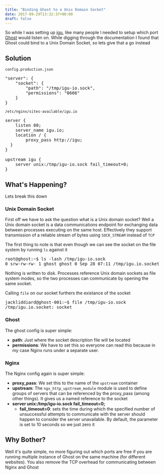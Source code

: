 ```yaml
---
title: "Binding Ghost to a Unix Domain Socket"
date: 2017-09-29T13:32:37+00:00
draft: false
---
```


So while I was setting up [igu](https://igu.io), like many people I needed to setup which port [Ghost](https://ghost.org/) would listen on. While digging through the documentation I found that Ghost could bind to a Unix Domain Socket, so lets give that a go instead

## Solution
`config.production.json`
<pre>
"server": {
    "socket": {
	    "path": "/tmp/igu-io.sock",
	    "permissions": "0666"
	}
}
</pre>

`/etc/nginx/sites-available/igu.io`
<pre>
server {
    listen 80;
    server_name igu.io;
    location / {
        proxy_pass http://igu;
  }
}

upstream igu {
    server unix:/tmp/igu-io.sock fail_timeout=0;
}
</pre>

## What's Happening?
Lets break this down
### Unix Domain Socket
First off we have to ask the question what is a Unix domain socket? Well a Unix domain socket is a data communications endpoint for exchanging data between processes executing on the same host. Effectively they support transmission of a reliable stream of bytes using `SOCK_STREAM` instead of `TCP`

The first thing to note is that even though we can see the socket on the file system by running `ls` against it

<pre>
root@ghost:~$ ls -lash /tmp/igu-io.sock
0 srw-rw-rw- 1 ghost ghost 0 Sep 28 07:11 /tmp/igu.io.socket
</pre>

Nothing is written to disk. Processes reference Unix domain sockets as file system inodes, so the two processes can communicate by opening the same socket.


Calling `file` on our socket furthers the existance of the socket
<pre>
jackliddiard@ghost-001:~$ file /tmp/igu-io.sock
/tmp/igu.io.socket: socket
</pre>

### Ghost
The ghost config is super simple:
* **path**: Just where the socket description file will be located
* **permissions**: We have to set this so everyone can read this because in my case Nginx runs under a separate user.

### Nginx
The Nginx config again is super simple:

* **proxy_pass**: We set this to the name of the `upstream` container
* **upstream**: The `ngx_http_upstream_module` module is used to define groups of servers that can be referenced by the proxy_pass (among other things). It gives us a named reference to the socket
* **server unix:/tmp/igu-io.sock fail_timeout=0;**
    * **fail_timeout=0**: sets the time during which the specified number of unsuccessful attempts to communicate with the server should happen to consider the server unavailable. By default, the parameter is set to 10 seconds so we just zero it

## Why Bother?
Well it's quite simple, no more figuring out which ports are free if you are running multiple instance of Ghost on the same machine (for different websites). You also remove the TCP overhead for communicating between Nginx and Ghost
